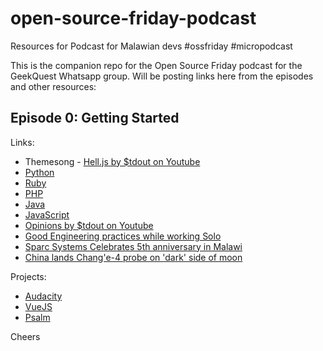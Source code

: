 # open-source-friday-podcast

Resources for Podcast for Malawian devs #ossfriday #micropodcast

This is the companion repo for the Open Source Friday podcast for the GeekQuest Whatsapp group.
Will be posting links here from the episodes and other resources:

## Episode 0: Getting Started

Links:

- Themesong - [Hell.js by $tdout on Youtube](https://www.youtube.com/watch?v=Yx6k6WR8GRs)
- [Python](https://python.org)
- [Ruby](https://www.ruby-lang.org/en/)
- [PHP](https://php.net)
- [Java](http://docs.oracle.com/javase/tutorial/)
- [JavaScript](https://developer.mozilla.org/en-US/docs/Learn/JavaScript)
- [Opinions by $tdout on Youtube](https://www.youtube.com/watch?v=yqTpG5obPV8)
- [Good Engineering practices while working Solo](https://blog.bitsrc.io/good-engineering-practices-while-working-solo-ad872e727af4)
- [Sparc Systems Celebrates 5th anniversary in Malawi](https://www.nyasatimes.com/sparc-systems-celebrate-their-5th-anniversary-in-malawi/)
- [China lands Chang'e-4 probe on 'dark' side of moon](https://www.dw.com/en/china-lands-change-4-probe-on-dark-side-of-moon/a-46938770)

Projects:

- [Audacity](https://github.com/audacity/audacity)
- [VueJS](https://vuejs.org)
- [Psalm](https://github.com/vimeo/psalm)

Cheers
